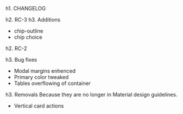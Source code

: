 h1. CHANGELOG

h2. RC-3
h3. Additions
* chip-outline
* chip choice

h2. RC-2

h3. Bug fixes
* Modal margins enhenced
* Primary color tweaked
* Tables overflowing of container

h3. Removals
Because they are no longer in Material design guidelines.

* Vertical card actions